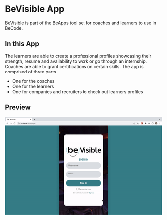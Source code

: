 # BeVisible App

BeVisible is part of the BeApps tool set for coaches and learners to use in BeCode.

## In this App

The learners are able to create a professional profiles showcasing their strength,
resume and availability to work or go through an internship.
Coaches are able to grant certifications on certain skills.
The app is comprised of three parts.

- One for the coaches
- One for the learners
- One for companies and recruiters to check out learners profiles


## Preview 
![BeVisible](./BeVisible.gif?raw=true "BeVisible")
